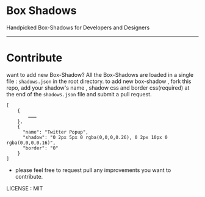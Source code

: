 Box Shadows
=====================
Handpicked Box-Shadows for Developers and Designers

----------

Contribute
=================
want to add new Box-Shadow? 
All the Box-Shadows are loaded in a single file : `shadows.json`  in the root directory.
to add new box-shadow ,  fork this repo, add your shadow's name , shadow css and border css(required) at the end of the `shadows.json` file and submit a pull request.
```
[
    {
        ………
    },
    {
      "name": "Twitter Popup",
	  "shadow": "0 2px 5px 0 rgba(0,0,0,0.26), 0 2px 10px 0 rgba(0,0,0,0.16)",
	  "border": "0"
    }
]
```
- please feel free to request pull any improvements you want to contribute.

LICENSE : MIT